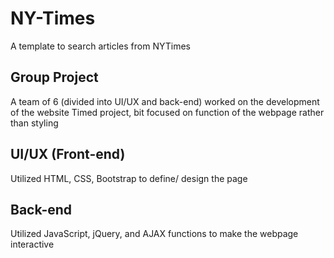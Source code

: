 # NY-Times
A template to search articles from NYTimes

## Group Project
A team of 6 (divided into UI/UX and back-end) worked on the development of the website
Timed project, bit focused on function of the webpage rather than styling

## UI/UX (Front-end)
Utilized HTML, CSS, Bootstrap to define/ design the page

## Back-end
Utilized JavaScript, jQuery, and AJAX functions to make the webpage interactive
